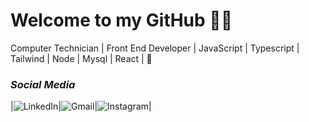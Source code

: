 # Welcome to my GitHub 👋👋
 Computer Technician | Front End Developer | JavaScript | Typescript | Tailwind | Node | Mysql | React | 🚀
### *Social Media*
|![LinkedIn](https://img.shields.io/badge/linkedin-%230077B5.svg?style=for-the-badge&logo=linkedin&logoColor=white)|![Gmail](https://img.shields.io/badge/Gmail-D14836?style=for-the-badge&logo=gmail&logoColor=white)|![Instagram](https://img.shields.io/badge/Instagram-%23E4405F.svg?style=for-the-badge&logo=Instagram&logoColor=white)|


